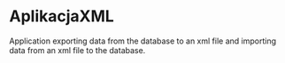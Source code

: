 # AplikacjaXML
Application exporting data from the database to an xml file and importing data from an xml file to the database.
